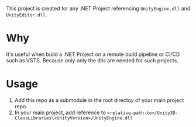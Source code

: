 This project is created for any .NET Project referencing `UnityEngine.dll` and `UnityEditor.dll`.

# Why

It's useful when build a .NET Project on a remote build pipeline or CI/CD such as VSTS. Because only only the dlls are needed for such projects.

# Usage

1. Add this repo as a submodule in the root directoy of your main project repo.
2. In your main project, add reference to `<relative-path-to>/Unity3D-ClassLibraries\<UnityVersion>/UnityEngine.dll`
